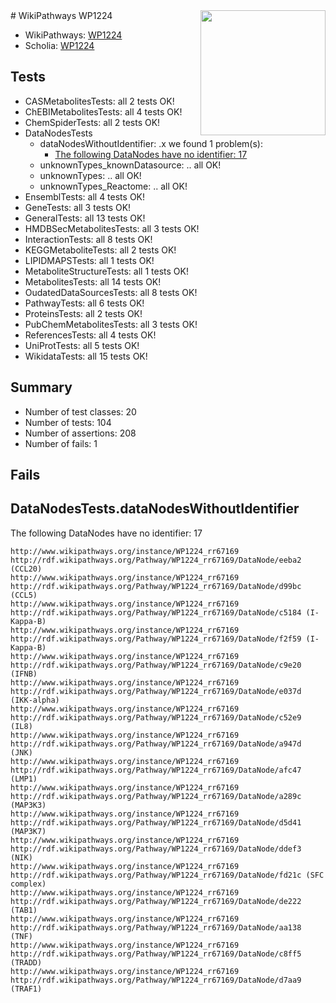 <img style="float: right; width: 200px" src="https://upload.wikimedia.org/wikipedia/commons/thumb/8/83/Wplogo_with_text_500.png/640px-Wplogo_with_text_500.png" />
# WikiPathways WP1224

* WikiPathways: [WP1224](https://new.wikipathways.org/pathways/WP1224)
* Scholia: [WP1224](https://scholia.toolforge.org/wikipathways/WP1224)
## Tests
* CASMetabolitesTests: all 2 tests OK!
* ChEBIMetabolitesTests: all 4 tests OK!
* ChemSpiderTests: all 2 tests OK!
* DataNodesTests
    * dataNodesWithoutIdentifier: .x we found 1 problem(s):
        * [The following DataNodes have no identifier: 17](#8792c497)
    * unknownTypes_knownDatasource: .. all OK!
    * unknownTypes: .. all OK!
    * unknownTypes_Reactome: .. all OK!
* EnsemblTests: all 4 tests OK!
* GeneTests: all 3 tests OK!
* GeneralTests: all 13 tests OK!
* HMDBSecMetabolitesTests: all 3 tests OK!
* InteractionTests: all 8 tests OK!
* KEGGMetaboliteTests: all 2 tests OK!
* LIPIDMAPSTests: all 1 tests OK!
* MetaboliteStructureTests: all 1 tests OK!
* MetabolitesTests: all 14 tests OK!
* OudatedDataSourcesTests: all 8 tests OK!
* PathwayTests: all 6 tests OK!
* ProteinsTests: all 2 tests OK!
* PubChemMetabolitesTests: all 3 tests OK!
* ReferencesTests: all 4 tests OK!
* UniProtTests: all 5 tests OK!
* WikidataTests: all 15 tests OK!


## Summary

* Number of test classes: 20
* Number of tests: 104
* Number of assertions: 208
* Number of fails: 1

## Fails

<a name="8792c497" />

## DataNodesTests.dataNodesWithoutIdentifier

The following DataNodes have no identifier: 17
```
http://www.wikipathways.org/instance/WP1224_rr67169 http://rdf.wikipathways.org/Pathway/WP1224_rr67169/DataNode/eeba2 (CCL20)
http://www.wikipathways.org/instance/WP1224_rr67169 http://rdf.wikipathways.org/Pathway/WP1224_rr67169/DataNode/d99bc (CCL5)
http://www.wikipathways.org/instance/WP1224_rr67169 http://rdf.wikipathways.org/Pathway/WP1224_rr67169/DataNode/c5184 (I-Kappa-B)
http://www.wikipathways.org/instance/WP1224_rr67169 http://rdf.wikipathways.org/Pathway/WP1224_rr67169/DataNode/f2f59 (I-Kappa-B)
http://www.wikipathways.org/instance/WP1224_rr67169 http://rdf.wikipathways.org/Pathway/WP1224_rr67169/DataNode/c9e20 (IFNB)
http://www.wikipathways.org/instance/WP1224_rr67169 http://rdf.wikipathways.org/Pathway/WP1224_rr67169/DataNode/e037d (IKK-alpha)
http://www.wikipathways.org/instance/WP1224_rr67169 http://rdf.wikipathways.org/Pathway/WP1224_rr67169/DataNode/c52e9 (IL8)
http://www.wikipathways.org/instance/WP1224_rr67169 http://rdf.wikipathways.org/Pathway/WP1224_rr67169/DataNode/a947d (JNK)
http://www.wikipathways.org/instance/WP1224_rr67169 http://rdf.wikipathways.org/Pathway/WP1224_rr67169/DataNode/afc47 (LMP1)
http://www.wikipathways.org/instance/WP1224_rr67169 http://rdf.wikipathways.org/Pathway/WP1224_rr67169/DataNode/a289c (MAP3K3)
http://www.wikipathways.org/instance/WP1224_rr67169 http://rdf.wikipathways.org/Pathway/WP1224_rr67169/DataNode/d5d41 (MAP3K7)
http://www.wikipathways.org/instance/WP1224_rr67169 http://rdf.wikipathways.org/Pathway/WP1224_rr67169/DataNode/ddef3 (NIK)
http://www.wikipathways.org/instance/WP1224_rr67169 http://rdf.wikipathways.org/Pathway/WP1224_rr67169/DataNode/fd21c (SFC complex)
http://www.wikipathways.org/instance/WP1224_rr67169 http://rdf.wikipathways.org/Pathway/WP1224_rr67169/DataNode/de222 (TAB1)
http://www.wikipathways.org/instance/WP1224_rr67169 http://rdf.wikipathways.org/Pathway/WP1224_rr67169/DataNode/aa138 (TNF)
http://www.wikipathways.org/instance/WP1224_rr67169 http://rdf.wikipathways.org/Pathway/WP1224_rr67169/DataNode/c8ff5 (TRADD)
http://www.wikipathways.org/instance/WP1224_rr67169 http://rdf.wikipathways.org/Pathway/WP1224_rr67169/DataNode/d7aa9 (TRAF1)
```

